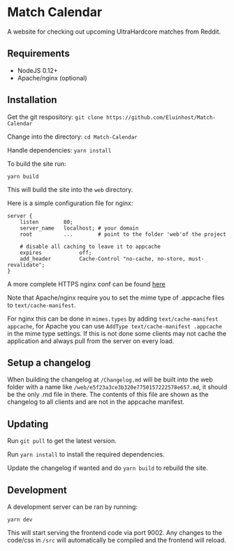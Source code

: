 Match Calendar
==============

A website for checking out upcoming UltraHardcore matches from Reddit.

Requirements
------------

- NodeJS 0.12+
- Apache/nginx (optional)

Installation
------------

Get the git respository: `git clone https://github.com/Eluinhost/Match-Calendar`

Change into the directory: `cd Match-Calendar`

Handle dependencies: `yarn install`

To build the site run:

`yarn build`

This will build the site into the `web` directory.

Here is a simple configuration file for nginx:

```nginx
server {
    listen        80;
    server_name   localhost; # your domain
    root          ...        # point to the folder 'web'of the project

    # disable all caching to leave it to appcache
    expires            off;
    add_header         Cache-Control "no-cache, no-store, must-revalidate";
}
```

A more complete HTTPS nginx conf can be found [here](/nginx-current.md)

Note that Apache/nginx require you to set the mime type of .appcache files to `text/cache-manifest`.

For nginx this can be done in `mimes.types` by adding `text/cache-manifest appcache`,
for Apache you can use `AddType text/cache-manifest .appcache` in the mime type settings.
If this is not done some clients may not cache the application and always pull from the
server on every load. 

Setup a changelog
-----------------

When building the changelog at `/Changelog.md` will be built into the web folder with a name 
like `/web/e5f23a3ce3b320e7750157222578e657.md`, it should be the only .md file in there.
The contents of this file are shown as the changelog to all clients and are not in the appcache manifest.

Updating
--------

Run `git pull` to get the latest version.

Run `yarn install` to install the required dependencies.

Update the changelog if wanted and do `yarn build` to rebuild the site.

Development
-----------

A development server can be ran by running:

`yarn dev`

This will start serving the frontend code via port 9002.
Any changes to the code/css in `/src` will automatically be compiled and the frontend
will reload.
